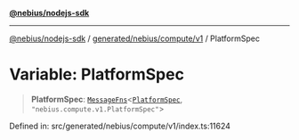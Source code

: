 [**@nebius/nodejs-sdk**](../../../../../README.md)

---

[@nebius/nodejs-sdk](../../../../../README.md) / [generated/nebius/compute/v1](../README.md) / PlatformSpec

# Variable: PlatformSpec

> **PlatformSpec**: [`MessageFns`](../../../../../runtime/protos/core/interfaces/MessageFns.md)\<[`PlatformSpec`](../interfaces/PlatformSpec.md), `"nebius.compute.v1.PlatformSpec"`\>

Defined in: src/generated/nebius/compute/v1/index.ts:11624
